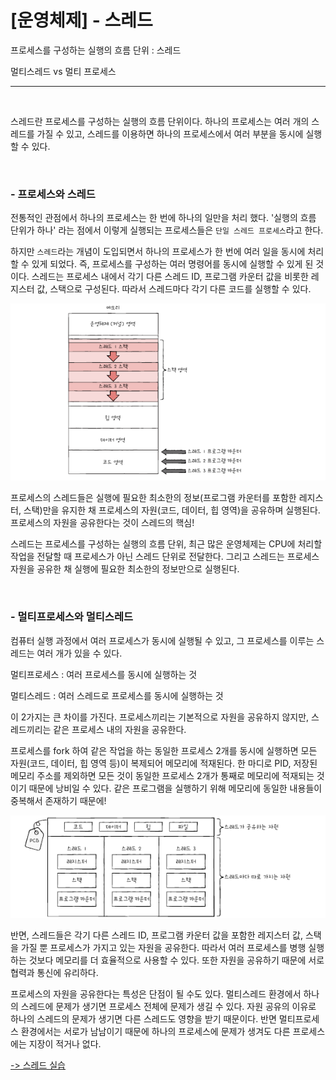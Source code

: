 # [운영체제] - 스레드

프로세스를 구성하는 실행의 흐름 단위 : 스레드

멀티스레드 vs 멀티 프로세스

<hr>

<br>

스레드란 프로세스를 구성하는 실행의 흐름 단위이다. 하나의 프로세스는 여러 개의 스레드를 가질 수 있고, 스레드를 이용하면 하나의 프로세스에서 여러 부분을 동시에 실행할 수 있다. 

<br>

### - 프로세스와 스레드

전통적인 관점에서 하나의 프로세스는 한 번에 하나의 일만을 처리 했다. '실행의 흐름 단위가 하나' 라는 점에서 이렇게 실행되는 프로세스들은 `단일 스레드 프로세스`라고 한다.

하지만 `스레드`라는 개념이 도입되면서 하나의 프로세스가 한 번에 여러 일을 동시에 처리할 수 있게 되었다. 즉, 프로세스를 구성하는 여러 명령어를 동시에 실행할 수 있게 된 것이다. 스레드는 프로세스 내에서 각기 다른 스레드 ID, 프로그램 카운터 값을 비롯한 레지스터 값, 스택으로 구성된다. 따라서 스레드마다 각기 다른 코드를 실행할 수 있다. 

![image-20221203221739115](%5B%EC%9A%B4%EC%98%81%EC%B2%B4%EC%A0%9C%5D%20-%20%EC%8A%A4%EB%A0%88%EB%93%9C.assets/image-20221203221739115.png)

프로세스의 스레드들은 실행에 필요한 최소한의 정보(프로그램 카운터를 포함한 레지스터, 스택)만을 유지한 채 프로세스의 자원(코드, 데이터, 힙 영역)을 공유하며 실행된다. 프로세스의 자원을 공유한다는 것이 스레드의 핵심!

스레드는 프로세스를 구성하는 실행의 흐름 단위, 최근 많은 운영체제는 CPU에 처리할 작업을 전달할 때 프로세스가 아닌 스레드 단위로 전달한다. 그리고 스레드는 프로세스 자원을 공유한 채 실행에 필요한 최소한의 정보만으로 실행된다.

<br>

### - 멀티프로세스와 멀티스레드

컴퓨터 실행 과정에서 여러 프로세스가 동시에 실행될 수 있고, 그 프로세스를 이루는 스레드는 여러 개가 있을 수 있다. 

멀티프로세스 : 여러 프로세스를 동시에 실행하는 것

멀티스레드 : 여러 스레드로 프로세스를 동시에 실행하는 것

이 2가지는 큰 차이를 가진다. 프로세스끼리는 기본적으로 자원을 공유하지 않지만, 스레드끼리는 같은 프로세스 내의 자원을 공유한다.

프로세스를 fork 하여 같은 작업을 하는 동일한 프로세스 2개를 동시에 실행하면 모든 자원(코드, 데이터, 힙 영역 등)이 복제되어 메모리에 적재된다. 한 마디로 PID, 저장된 메모리 주소를 제외하면 모든 것이 동일한 프로세스 2개가 통째로 메모리에 적재되는 것이기 때문에 낭비일 수 있다. 같은 프로그램을 실행하기 위해 메모리에 동일한 내용들이 중복해서 존재하기 때문에!

![image-20221203223309058](%5B%EC%9A%B4%EC%98%81%EC%B2%B4%EC%A0%9C%5D%20-%20%EC%8A%A4%EB%A0%88%EB%93%9C.assets/image-20221203223309058.png)

반면, 스레드들은 각기 다른 스레드 ID, 프로그램 카운터 값을 포함한 레지스터 값, 스택을 가질 뿐 프로세스가 가지고 있는 자원을 공유한다. 따라서 여러 프로세스를 병행 실행하는 것보다 메모리를 더 효율적으로 사용할 수 있다. 또한 자원을 공유하기 때문에 서로 협력과 통신에 유리하다. 

프로세스의 자원을 공유한다는 특성은 단점이 될 수도 있다. 멀티스레드 환경에서 하나의 스레드에 문제가 생기면 프로세스 전체에 문제가 생길 수 있다. 자원 공유의 이유로 하나의 스레드의 문제가 생기면 다른 스레드도 영향을 받기 때문이다. 반면 멀티프로세스 환경에서는 서로가 남남이기 때문에 하나의 프로세스에 문제가 생겨도 다른 프로세스에는 지장이 적거나 없다.

[-> 스레드 실습](https://github.com/kangtegong/self-learning-cs/blob/main/thread/thread_python.md#python%EC%9C%BC%EB%A1%9C-%EC%8A%A4%EB%A0%88%EB%93%9C-%EB%8B%A4%EB%A3%A8%EA%B8%B0)